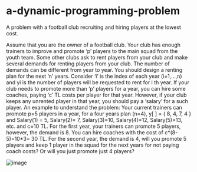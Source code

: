 # a-dynamic-programming-problem
A problem with a football club recruiting and hiring players at the lowest cost.


Assume that you are the owner of a football club. Your club has enough trainers to improve and
promote ‘p’ players to the main squad from the youth team. Some other clubs ask to rent players
from your club and make several demands for renting players from your club. The number of
demands can be different from year to year. You should design a renting plan for the next ‘n’
years. Consider ‘i’ is the index of each year (i=1,…,n) and yi is the number of players will be
requested to rent for i
th year. If your club needs to promote more than ‘p’ players for a year, you
can hire some coaches, paying ‘c’ TL costs per player for that year. However, if your club keeps
any unrented player in that year, you should pay a ‘salary’ for a such player.
An example to understand the problem:
Your current trainers can promote p=5 players in a year, for a four years plan (n=4), y[ ] = { 8, 4,
7, 4 } and Salary(1) = 5, Salary(2)= 7, Salary(3)=10, Salary(4)=12, Salary(5)=13, etc. and c=10 TL.
For the first year, your trainers can promote 5 players, however, the demand is 8. You can hire
coaches with the cost of c*(8-5)=10*3= 30 TL.
For the second year, the demand is 4, will you promote 5 players and keep 1 player in the squad
for the next years for not paying coach costs? Or will you just promote just 4 players?

![image](https://github.com/0asa0/a-dynamic-programming-problem/assets/134441532/4540f26d-6ca2-4891-99ec-487e0e1a9c65)

